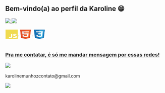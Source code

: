 ## Bem-vindo(a) ao perfil da Karoline 😁

 <div>
   <a href="https://github.com/karolinemunhoz">
   <img height="180em" src="https://github-readme-stats.vercel.app/api?username=karolinemunhoz&show_icons=true&theme=tokyonight&include_all_commits=true&count_private=true"/>
   <img height="180em" src="https://github-readme-stats.vercel.app/api/top-langs/?username=karolinemunhoz&layout=compact&langs_count=6&theme=tokyonight"/>
</div>
    
<div style="display: inline_block"><br>
  <img align="center" alt="Js" height="30" width="40" src="https://raw.githubusercontent.com/devicons/devicon/master/icons/javascript/javascript-plain.svg">
  <img align="center" alt="HTML" height="30" width="40" src="https://raw.githubusercontent.com/devicons/devicon/master/icons/html5/html5-original.svg">
  <img align="center" alt="CSS" height="30" width="40" src="https://raw.githubusercontent.com/devicons/devicon/master/icons/css3/css3-original.svg">
</div>
 
<br>
 
### Pra me contatar, é só me mandar mensagem por essas redes!
 
<div> 
  <a href = "https://www.google.com/intl/pt-BR/gmail/about/"><img src="https://img.shields.io/badge/-Gmail-%23333?style=for-the-badge&logo=gmail&logoColor=white"target="_blank"></a> 
  <p>karolinemunhozcontato@gmail.com</p>
  <a href="https://www.linkedin.com/in/karoline-munh%C3%B3z-890b26258/" target="_blank"><img src="https://img.shields.io/badge/-LinkedIn-%230077B5?style=for-the-badge&logo=linkedin&logoColor=white"target="_blank"></a>
</div>
